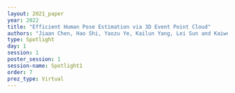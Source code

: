 ```yaml
---
layout: 2021_paper
year: 2022
title: "Efficient Human Pose Estimation via 3D Event Point Cloud"
authors: "Jiaan Chen, Hao Shi, Yaozu Ye, Kailun Yang, Lei Sun and Kaiwei Wang"
type: Spotlight
day: 1
session: 1
poster_session: 1
session-name: Spotlight1
order: 7
prez_type: Virtual
---
```

